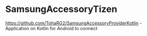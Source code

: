 # SamsungAccessoryTizen

https://github.com/TohaRG2/SamsungAccessoryProviderKotlin - Application on Kotlin for Android to connect
